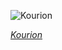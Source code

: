 
![Kourion](https://upload.wikimedia.org/wikipedia/commons/thumb/1/1c/Episkopi_01-2017_img06_Kourion.jpg/675px-Episkopi_01-2017_img06_Kourion.jpg)

*[Kourion](https://wikipedia.org/wiki/File:Episkopi_01-2017_img06_Kourion.jpg)*
